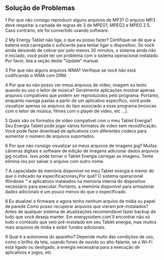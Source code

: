 ## Solução de Problemas

1 Por que não consigo reproduzir alguns arquivos de MP3? 
O arquivo MP3 deve respeitar a camada de regras de 3 de MPEG1, MPEG2 e MPEG 2.5. Caso contrário, ele foi convertido usando software. 

2 My Energy Tablet não liga, o que eu posso fazer? 
Certifique-se de que a bateria está carregada o suficiente para tentar ligar o dispositivo. Se você ainda deixando de cobrar por pelo menos 30 minutos, o sistema ainda não é iniciado, você pode ter um problema com o sistema operacional instalado. Por favor, leia a seção deste "Update" manual. 

3 Por que não alguns arquivos WMA? 
Verifique se você não está codificando o WMA com DRM. 

4 Por que eu não posso ver meus arquivos de vídeo, imagem ou texto quando eu uso o leitor de música? 
Geralmente aplicações mostrar apenas arquivos compatíveis que podem ser reproduzidos pelo programa. Portanto, enquanto navega pastas a partir de um aplicativo específico, você pode visualizar apenas os arquivos do tipo associado a esse programa (músicas com o leitor de música, filmes com o player de vídeo, etc ...). 

5 Quais são os formatos de vídeo compatível com o meu Tablet Energia? 
Seu Energia Tablet pode jogar vários formatos de vídeo sem recodificação. Você pode fazer download de aplicativos com diferentes codecs para aumentar o número de arquivos suportados. 

6 Por que não consigo visualizar os meus arquivos de imagens jpg? 
Muitas câmeras digitais e software de edição de imagens adicionar dados arquivos jpg ocultos. Isso pode tornar o Tablet Energia carregar as imagens. Tente eliminá-los por salvar o arquivo com outro nome. 

7 A capacidade de memória disponível no meu Tablet energia é menor do que o indicado na especificaciones¿Por quê? 
O sistema operacional Windows ™ e aplicativos instalados na memória interna do dispositivo necessário para executar. Portanto, a memória disponível para armazenar dados adicionais é um pouco menos do que o especificado. 

8 Eu atualizei o firmware e agora tenho nenhum arquivo de mídia ou papel de parede Como posso recuperar arquivos que vieram pré-instalados? 
Antes de qualquer sistema de atualizações recomendável fazer backup de tudo que você deseja manter. Em energysistem.com'll encontrar não só todo o conteúdo que veio pré-instalado em seu Tablet energia, mas muitos mais arquivos de mídia e exibir fundos adicionais. 

9 Qual é a autonomia do aparelho? 
Depende muito das condições de uso, como o brilho da tela, usando fones de ouvido ou alto-falante, se o Wi-Fi está ligado ou desligado, a energia necessária para a execução de aplicativos e jogos, etc 

